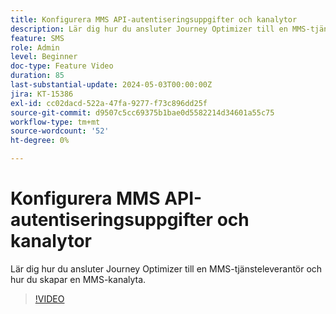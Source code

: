 ```yaml
---
title: Konfigurera MMS API-autentiseringsuppgifter och kanalytor
description: Lär dig hur du ansluter Journey Optimizer till en MMS-tjänsteleverantör och hur du skapar en MMS-kanalyta.
feature: SMS
role: Admin
level: Beginner
doc-type: Feature Video
duration: 85
last-substantial-update: 2024-05-03T00:00:00Z
jira: KT-15386
exl-id: cc02dacd-522a-47fa-9277-f73c896dd25f
source-git-commit: d9507c5cc69375b1bae0d5582214d34601a55c75
workflow-type: tm+mt
source-wordcount: '52'
ht-degree: 0%

---
```


# Konfigurera MMS API-autentiseringsuppgifter och kanalytor

Lär dig hur du ansluter Journey Optimizer till en MMS-tjänsteleverantör och hur du skapar en MMS-kanalyta.

>[!VIDEO](https://video.tv.adobe.com/v/3428872/?learn=on)
